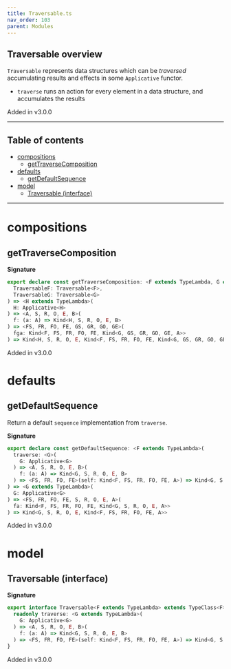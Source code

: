 ```yaml
---
title: Traversable.ts
nav_order: 103
parent: Modules
---
```


## Traversable overview

`Traversable` represents data structures which can be _traversed_ accumulating results and effects in some
`Applicative` functor.

- `traverse` runs an action for every element in a data structure, and accumulates the results

Added in v3.0.0

---

<h2 class="text-delta">Table of contents</h2>

- [compositions](#compositions)
  - [getTraverseComposition](#gettraversecomposition)
- [defaults](#defaults)
  - [getDefaultSequence](#getdefaultsequence)
- [model](#model)
  - [Traversable (interface)](#traversable-interface)

---

# compositions

## getTraverseComposition

**Signature**

```ts
export declare const getTraverseComposition: <F extends TypeLambda, G extends TypeLambda>(
  TraversableF: Traversable<F>,
  TraversableG: Traversable<G>
) => <H extends TypeLambda>(
  H: Applicative<H>
) => <A, S, R, O, E, B>(
  f: (a: A) => Kind<H, S, R, O, E, B>
) => <FS, FR, FO, FE, GS, GR, GO, GE>(
  fga: Kind<F, FS, FR, FO, FE, Kind<G, GS, GR, GO, GE, A>>
) => Kind<H, S, R, O, E, Kind<F, FS, FR, FO, FE, Kind<G, GS, GR, GO, GE, B>>>
```

Added in v3.0.0

# defaults

## getDefaultSequence

Return a default `sequence` implementation from `traverse`.

**Signature**

```ts
export declare const getDefaultSequence: <F extends TypeLambda>(
  traverse: <G>(
    G: Applicative<G>
  ) => <A, S, R, O, E, B>(
    f: (a: A) => Kind<G, S, R, O, E, B>
  ) => <FS, FR, FO, FE>(self: Kind<F, FS, FR, FO, FE, A>) => Kind<G, S, R, O, E, Kind<F, FS, FR, FO, FE, B>>
) => <G extends TypeLambda>(
  G: Applicative<G>
) => <FS, FR, FO, FE, S, R, O, E, A>(
  fa: Kind<F, FS, FR, FO, FE, Kind<G, S, R, O, E, A>>
) => Kind<G, S, R, O, E, Kind<F, FS, FR, FO, FE, A>>
```

Added in v3.0.0

# model

## Traversable (interface)

**Signature**

```ts
export interface Traversable<F extends TypeLambda> extends TypeClass<F> {
  readonly traverse: <G extends TypeLambda>(
    G: Applicative<G>
  ) => <A, S, R, O, E, B>(
    f: (a: A) => Kind<G, S, R, O, E, B>
  ) => <FS, FR, FO, FE>(self: Kind<F, FS, FR, FO, FE, A>) => Kind<G, S, R, O, E, Kind<F, FS, FR, FO, FE, B>>
}
```

Added in v3.0.0
